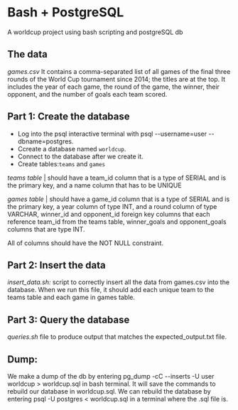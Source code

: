 # Bash + PostgreSQL
A worldcup project using bash scripting and postgreSQL db

## The data
*games.csv* It contains a comma-separated list of all games of the final three rounds of the World Cup tournament since 2014; the titles are at the top. It includes the year of each game, the round of the game, the winner, their opponent, and the number of goals each team scored. 

## Part 1: Create the database
+ Log into the psql interactive terminal with psql --username=user --dbname=postgres.
+ Ccreate a database named `worldcup`.
+ Connect to the database after we create it.
+ Create tables:`teams` and `games`

*teams table* | should have a team_id column that is a type of SERIAL and is the primary key, and a name column that has to be UNIQUE

*games table* | should have a game_id column that is a type of SERIAL and is the primary key, a year column of type INT, and a round column of type VARCHAR, winner_id and opponent_id foreign key columns that each reference team_id from the teams table, winner_goals and opponent_goals columns that are type INT.

All of columns should have the NOT NULL constraint.
  
## Part 2: Insert the data
*insert_data.sh:* script to correctly insert all the data from games.csv into the database. When we run this file, it should add each unique team to the teams table and each game in games table.

## Part 3: Query the database
*queries.sh* file to produce output that matches the expected_output.txt file.

## Dump:
We make a dump of the db by entering pg_dump -cC --inserts -U user worldcup > worldcup.sql in bash terminal. It will save the commands to rebuild our database in worldcup.sql. We can rebuild the database by entering psql -U postgres < worldcup.sql in a terminal where the .sql file is.
